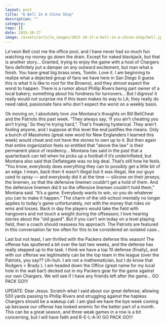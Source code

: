 ```yaml
---
layout: post
title: "A Bell In A China Shop"
description: ""
category:
tags: []
date: 2015-10-17
image: /assets/article_images/2015-10-17-a-bell-in-a-china-shop/bell.jpg
---
```


Le'veon Bell cost me the office pool, and I have never had so much fun watching my money go down the drain. Except for naked blackjack, but that is another story... Granted, trying to enjoy the game with a host of Chargers fans definitely put a damper on any outward excitement, but man what a finish. You have great big brass ones, Tomlin. Love it. I am beginning to realize what a dejected group of fans we have here in San Diego (I guess this is what it is like to root for the Browns), and they almost expect the worst to happen. There is a rumor about Phillip Rivers being part owner of a local bakery; something about his fondness for turnovers... But I digress! it really would not surprise me if this team makes its way to LA; they really do need rabid, passionate fans who don't expect the worst on a weekly basis.

Ok moving on, I absolutely love Joe Montana's thoughts on Bill BeliCheat and the Patriots this past week. “They always say, ‘If you ain’t cheating you ain’t trying.’ So they’re trying hard,”. That's freaking hysterical. They aren't fooling anyone, and I suppose at this level the end justifies the means. Only a bunch of Massholes (great new word for New Englanders I learned this week) would cheat and not have the stones to own up to it. But then again that entire organization feels so entitled that "above the law" is their permanent place of residency... Montana has said in the past that a quarterback can tell when he picks up a football if it’s underinflated, but Montana also said that Deflategate was no big deal. That’s still how he feels. “You know, everybody does everything they can to possibly get a little bit of an edge. I mean, back then it wasn’t illegal but it was illegal, like our guys used to spray — and everybody did it at the time — silicone on their jerseys, the linemen, so that the defensive linemen couldn’t get a hold of them. And the defensive linemen did it so the offensive linemen couldn’t hold them,” Montana said. “It’s a game. Everybody wants to win, so you do whatever you can to make it happen.” The charm of the old-school mentally no longer applies to today's game unfortunately, not with the money that rides on wins and losses. Back in day the players would take the field with hangovers and not touch a weight during the offseason; I love hearing stories about the "old guard". But if you can't win today on a level playing field, then a coach should reassess his approach. The Patriots are featured in this conversation far too often for this to be considered an isolated case...

Last but not least, I am thrilled with the Packers defense this season! The offense has sputtered a bit over the last two weeks, and the defense has really stepped up to the task. I think we have a top 10 defense (finally), and with our offense we legitimately can be the top team in the league (over the Patriots, you say?? Uh-huh. I am not a mathematician, but I do know that Rodgers > Brady ). I am headed down the Office (great name for my local hole in the wall bar!) decked out in my Packers gear for the game against our own Chargers. We will see if I have any friends left after the game... GO PACK GO!!!

UPDATE:
  Dear Jesus. Scratch what I said about our great defense; allowing 500 yards passing to Phillip Rivers and struggling against the hapless Chargers should be a wakeup call. I am glad we have the bye week coming up because our offense has looked anemic for the better part of a month. This can be a great season, and three weak games in a row is a bit concerning, but I will have faith and R-E-L-A-X! GO PACK GO!!!
